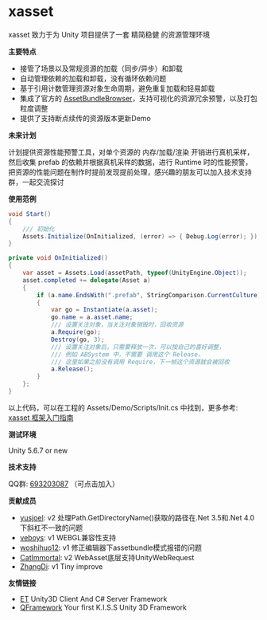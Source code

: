 # xasset
xasset 致力于为 Unity 项目提供了一套 精简稳健 的资源管理环境

**主要特点**

- 接管了场景以及常规资源的加载（同步/异步）和卸载
- 自动管理依赖的加载和卸载，没有循环依赖问题
- 基于引用计数管理资源对象生命周期，避免重复加载和轻易卸载 
- 集成了官方的 [AssetBundleBrowser](https://docs.unity3d.com/Manual/AssetBundles-Browser.html)，支持可视化的资源冗余预警，以及打包粒度调整
- 提供了支持断点续传的资源版本更新Demo

**未来计划**

计划提供资源性能预警工具，对单个资源的 内存/加载/渲染 开销进行真机采样，然后收集 prefab 的依赖并根据真机采样的数据，进行 Runtime 时的性能预警，把资源的性能问题在制作时提前发现提前处理，感兴趣的朋友可以加入技术支持群，一起交流探讨

**使用范例**

```c#
void Start()
{
    /// 初始化
    Assets.Initialize(OnInitialized, (error) => { Debug.Log(error); }); 
}

private void OnInitialized()
{
    var asset = Assets.Load(assetPath, typeof(UnityEngine.Object));
    asset.completed += delegate(Asset a) 
    {
        if (a.name.EndsWith(".prefab", StringComparison.CurrentCulture))
        {
            var go = Instantiate(a.asset);
            go.name = a.asset.name;
            /// 设置关注对象，当关注对象销毁时，回收资源
            a.Require(go); 
            Destroy(go, 3);
            /// 设置关注对象后，只需要释放一次，可以按自己的喜好调整，
            /// 例如 ABSystem 中，不需要 调用这个 Release，
            /// 这里如果之前没有调用 Require，下一帧这个资源就会被回收
            a.Release();   
        }
    };
} 
```

以上代码，可以在工程的 Assets/Demo/Scripts/Init.cs 中找到，更多参考: [xasset 框架入门指南](https://zhuanlan.zhihu.com/p/69410498)

**测试环境**

Unity 5.6.7 or new

**技术支持**

QQ群: [693203087](https://jq.qq.com/?_wv=1027&k=5DyV09a) （可点击加入）

**贡献成员**

- [yusjoel](https://github.com/yusjoel): v2 处理Path.GetDirectoryName()获取的路径在.Net 3.5和.Net 4.0下斜杠不一致的问题
- [veboys](https://github.com/veboys): v1 WEBGL兼容性支持 
- [woshihuo12](https://github.com/woshihuo12): v1 修正编辑器下assetbundle模式报错的问题
- [CatImmortal](https://github.com/CatImmortal): v2 WebAsset底层支持UnityWebRequest 
- [ZhangDi](https://github.com/ZhangDi2018): v1 Tiny improve

**友情链接**

 - [ET](https://github.com/egametang/ET) Unity3D Client And C# Server Framework
 - [QFramework](https://github.com/liangxiegame/QFramework) Your first K.I.S.S Unity 3D Framework
